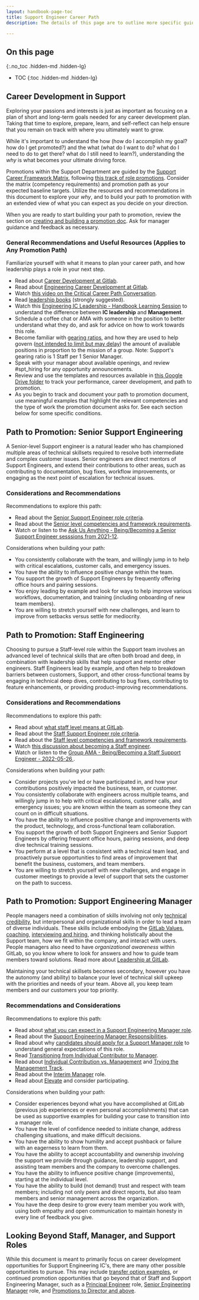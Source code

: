 ```yaml
---
layout: handbook-page-toc
title: Support Engineer Career Path
description: The details of this page are to outline more specific guidance around promotions for Support team members. Page should not be moved without a Support Global Change Management issue.

---
```


## On this page
{:.no_toc .hidden-md .hidden-lg}

- TOC
{:toc .hidden-md .hidden-lg}

## Career Development in Support

Exploring your passions and interests is just as important as focusing on a plan of short and long-term goals needed for any career development plan. Taking that time to explore, prepare, learn, and self-reflect can help ensure that you remain on track with where you ultimately want to grow.

While it's important to understand the how (how do I accomplish my goal? how do I get promoted?) and the what (what do I want to do? what do I need to do to get there? what do I still need to learn?), understanding the *why* is what becomes your ultimate driving force.
  
Promotions within the Support Department are guided by the [Support Career Framework Matrix](/handbook/engineering/career-development/matrix/engineering/support/), following [this track of role promotions](/handbook/engineering/career-development/#support-department). Consider the matrix (competency requirements) and promotion path as your expected baseline targets. Utilize the resources and recommendations in this document to explore your *why*, and to build your path to promotion with an extended view of what you can expect as you decide on your direction.

When you are ready to start building your path to promotion, review the section on [creating and building a promotion doc](/handbook/people-group/promotions-transfers/#promotion-document). Ask for manager guidance and feedback as necessary.

### General Recommendations and Useful Resources (Applies to Any Promotion Path)

Familiarize yourself with what it means to plan your career path, and how leadership plays a role in your next step.

- Read about [Career Development at Gitlab](/handbook/people-group/learning-and-development/career-development/).
- Read about [Engineering Career Development at Gitlab](/handbook/engineering/career-development/).
- Watch [this video on the Critical Career Path Conversation](https://www.youtube.com/watch?v=hMz6QDURQOM&list=PLBzScQzZ83I8H8_0Qete6Bs5EcW3p0kZF&index=7).
- Read [leadership books](/handbook/leadership/#books) (strongly suggested).
- Watch this [Engineering IC Leadership - Handbook Learning Session](https://www.youtube.com/watch?v=OXBwtaZ9edQ) to understand the difference between **IC leadership** and **Management**.
- Schedule a coffee chat or AMA with someone in the position to better understand what they do, and ask for advice on how to work towards this role.
- Become familiar with [gearing ratios](https://about.gitlab.com/handbook/engineering/career-development/#gearing-ratios), and how they are used to help govern ([not intended to limit but may delay](https://about.gitlab.com/handbook/engineering/career-development/#opportunity-1)) the amount of available positions in proportion to the mission of a group. Note: Support's gearing ratio is 1 Staff per 1 Senior Manager.
- Speak with your manager about available openings, and review #spt_hiring for any opportunity announcements.
- Review and use the templates and resources available in [this Google Drive folder](https://drive.google.com/drive/folders/1LZ6AkjVv4JW0CiHYTGzyMQdGadyOgDY_) to track your performance, career development, and path to promotion.
- As you begin to track and document your path to promotion document, use meaningful examples that highlight the relevant competencies and the type of work the promotion document asks for. See each section below for some specific conditions.

## Path to Promotion: Senior Support Engineering

A Senior-level Support engineer is a natural leader who has championed multiple areas of technical skillsets required to resolve both intermediate and complex customer issues. Senior engineers are direct mentors of Support Engineers, and extend their contributions to other areas, such as contributing to documentation, bug fixes, workflow improvements, or engaging as the next point of escalation for technical issues.

### Considerations and Recommendations

Recommendations to explore this path:

- Read about the [Senior Support Engineer role criteria](https://handbook.gitlab.com/job-families/engineering/support-engineer/#senior-support-engineer).
- Read about the [Senior level competencies and framework requirements](/handbook/engineering/career-development/matrix/engineering/support/senior/).
- Watch or listen to the [Ask Us Anything - Being/Becoming a Senior Support Engineer sesssions from 2021-12](https://www.youtube.com/watch?v=jwjPvzz_f5g&list=PL05JrBw4t0KrQVEIzmhhQMR68JGBl3dDy).

Considerations when building your path:

- You consistently collaborate with the team, and willingly jump in to help with critical escalations, customer calls, and emergency issues.
- You have the ability to influence positive change within the team.
- You support the growth of Support Engineers by frequently offering office hours and pairing sessions.
- You enjoy leading by example and look for ways to help improve various workflows, documentation, and training (including onboarding of new team members).
- You are willing to stretch yourself with new challenges, and learn to improve from setbacks versus settle for mediocrity.

## Path to Promotion: Staff Engineering

Choosing to pursue a Staff-level role within the Support team involves an advanced level of technical skills that are often both broad and deep, in combination with leadership skills that help support and mentor other engineers. Staff Engineers lead by example, and often help to breakdown barriers between customers, Support, and other cross-functional teams by engaging in technical deep dives, contributing to bug fixes, contributing to feature enhancements, or providing product-improving recommendations.

### Considerations and Recommendations

Recommendations to explore this path:

- Read about [what staff level means at GitLab](https://about.gitlab.com/blog/2020/02/18/staff-level-engineering-at-gitlab/).
- Read about the [Staff Support Engineer role criteria](https://handbook.gitlab.com/job-families/engineering/support-engineer/#staff-support-engineer).
- Read about the [Staff level competencies and framework requirements](/handbook/engineering/career-development/matrix/engineering/staff/).
- Watch [this discussion about becoming a Staff engineer](https://www.youtube.com/watch?v=dN4LyA4nDg0).
- Watch or listen to the [Group AMA - Being/Becoming a Staff Support Engineer - 2022-05-26 ](https://www.youtube.com/watch?v=68jzHfG8SwU).

Considerations when building your path:

- Consider projects you've led or have participated in, and how your contributions positively impacted the business, team, or customer.
- You consistently collaborate with engineers across multiple teams, and willingly jump in to help with critical escalations, customer calls, and emergency issues; you are known within the team as someone they can count on in difficult situations.
- You have the ability to influence positive change and improvements with the product, technology, and cross-functional team collaboration.
- You support the growth of both Support Engineers and Senior Support Engineers by offering frequent office hours, pairing sessions, and deep dive technical training sessions.
- You perform at a level that is consistent with a technical team lead, and proactively pursue opportunities to find areas of improvement that benefit the business, customers, and team members.
- You are willing to stretch yourself with new challenges, and engage in customer meetings to provide a level of support that sets the customer on the path to success.

## Path to Promotion: Support Engineering Manager

People managers need a combination of skills involving not only [technical credibility](/handbook/engineering/management/#technical-credibility), but interpersonal and organizational skills in order to lead a team of diverse individuals. These skills include embodying the [GitLab Values](/handbook/values/), [coaching](/handbook/leadership/coaching/), [interviewing and hiring](/handbook/support/managers/hiring.html), and thinking holistically about the Support team, how we fit within the company, and interact with users. People managers also need to have _organizational awareness_ within GitLab, so you know where to look for answers and how to guide team members toward solutions. Read more about [Leadership at GitLab](/handbook/leadership/).

Maintaining your technical skillsets becomes secondary, however you have the  autonomy (and ability) to balance your level of technical skill upkeep with the priorities and needs of your team. Above all, you keep team members and our customers your top priority.

### Recommendations and Considerations

Recommendations to explore this path:

- Read about [what you can expect in a Support Engineering Manager role](https://handbook.gitlab.com/job-families/engineering/support-management/#what-you-can-expect-in-a-manager-support-engineering-role-at-gitlab).
- Read about the [Support Engineering Manager Responsibilities](/handbook/support/managers/manager-responsibilities.html).
- Read about why [candidates should apply for a Support Manager role](https://handbook.gitlab.com/job-families/engineering/support-management/#you-should-apply-if) to understand general expectations of this role.
- Read [Transitioning from Individual Contributor to Manager](/handbook/engineering/development/dev/training/ic-to-manager/).
- Read about [Individual Contribution vs. Management](/handbook/engineering/career-development/#individual-contribution-vs-management) and [Trying the Management Track](/handbook/engineering/career-development/#trying-the-management-track).
- Read about the [Interim Manager](/handbook/engineering/career-development/#interim-manager) role.
- Read about [Elevate](/handbook/people-group/learning-and-development/elevate/) and consider participating.

Considerations when building your path:

- Consider experiences beyond what you have accomplished at GitLab (previous job experiences or even personal accomplishments) that can be used as supportive examples for building your case to transition into a manager role.
- You have the level of confidence needed to initiate change, address challenging situations, and make difficult decisions.
- You have the ability to show humility and accept pushback or failure with an eagerness to learn from them.
- You have the ability to accept accountability and ownership involving the support we provide through guidance, leadership support, and assisting team members and the company to overcome challenges.
- You have the ability to influence positive change (improvements), starting at the individual level.
- You have the ability to build (not demand) trust and respect with team members; including not only peers and direct reports, but also team members and senior management across the organization.
- You have the deep desire to grow every team member you work with, using both empathy and open communication to maintain honesty in every line of feedback you give.

## Looking Beyond Staff, Manager, and Support Roles

While this document is meant to primarily focus on career development opportunities for Support Engineering IC's, there are many other possible opportunities to pursue. This may include [transfer option examples](https://about.gitlab.com/handbook/engineering/career-development/#transfer-options), or continued promotion opportunities that go beyond that of Staff and Support Engineering Manager, such as a [Principal Engineer](https://gitlab.com/gitlab-com/www-gitlab-com/-/merge_requests/74187) role, [Senior Engineering Manager](https://handbook.gitlab.com/job-families/engineering/development/management/senior-manager/) role, and [Promotions to Director and above](https://about.gitlab.com/handbook/people-group/promotions-transfers/#promotions-to-director-and-above).
